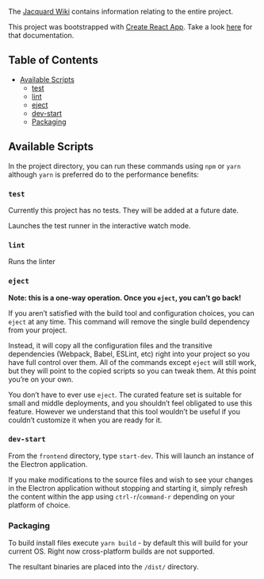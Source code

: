 The [Jacquard Wiki](https://github.com/StirfireStudios/Jacquard/wiki) contains information relating to the entire project.

This project was bootstrapped with [Create React App](https://github.com/facebookincubator/create-react-app). Take a look  [here](CreateReactAppREADME.md) for that documentation.

## Table of Contents
- [Available Scripts](#available-scripts)
  - [test](#test)
  - [lint](#lint)
  - [eject](#eject)
  - [dev-start](#dev-start)
  - [Packaging](#packaging)


## Available Scripts

In the project directory, you can run these commands using `npm` or `yarn` although `yarn` is preferred do to the performance benefits:

### `test`

Currently this project has no tests. They will be added at a future date.

Launches the test runner in the interactive watch mode.<br>

### `lint`

Runs the linter

### `eject`

**Note: this is a one-way operation. Once you `eject`, you can’t go back!**

If you aren’t satisfied with the build tool and configuration choices, you can `eject` at any time. This command will remove the single build dependency from your project.

Instead, it will copy all the configuration files and the transitive dependencies (Webpack, Babel, ESLint, etc) right into your project so you have full control over them. All of the commands except `eject` will still work, but they will point to the copied scripts so you can tweak them. At this point you’re on your own.

You don’t have to ever use `eject`. The curated feature set is suitable for small and middle deployments, and you shouldn’t feel obligated to use this feature. However we understand that this tool wouldn’t be useful if you couldn’t customize it when you are ready for it.

### `dev-start`
From the `frontend` directory, type `start-dev`. This will launch an instance of the Electron application.

If you make modifications to the source files and wish to see your changes in the Electron application without stopping and starting it, simply refresh the content within the app using `ctrl-r`/`command-r` depending on your platform of choice.

### Packaging

To build install files execute `yarn build` - by default this will build for your current OS.
Right now cross-platform builds are not supported.

The resultant binaries are placed into the `/dist/` directory.
